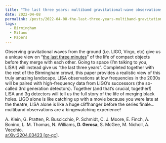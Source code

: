 ```yaml
---
title: "The last three years: multiband gravitational-wave observations of stellar-mass binary black holes"
date: 2022-04-08
permalink: /posts/2022-04-08-the-last-three-years-multiband-gravitational-wave-observations-of-stellar-mass-binary-black-holes
tags:
  - Birmingham
  - Milano
  - Papers
---
```


Observing gravitational waves from the ground (i.e. LIGO, Virgo, etc) give us a unique view on “[the last three minutes](<https://arxiv.org/abs/astro-ph/9208005>)” of the life of compact objects before they merge with each other. Going to space (I’m talking to you, LISA!) will instead give us “the last three years”. Completed together with the rest of the Birmingham crowd, this paper provides a realistic view of this truly amazing landscape. LISA observations at low frequencies in the 2030s will be paired with high-frequency data from LIGO’s successors (the so-called 3rd generation detectors). Together (and that’s crucial, together!) LISA and 3g detectors will tell us the full story of the life of merging black holes. LIGO alone is like catching up with a movie because you were late at the theatre, LISA alone is like a huge cliffhanger before the series finale… multiband observations are a bingewatching experience!

A. Klein, G. Pratten, R. Buscicchio, P. Schmidt, C. J. Moore, E. Finch, A. Bonino, L. M. Thomas, N. Williams, **D. Gerosa**, S. McGee, M. Nicholl, A. Vecchio.\
[arXiv:2204.03423 [gr-qc]](https://arxiv.org/abs/2204.03423).